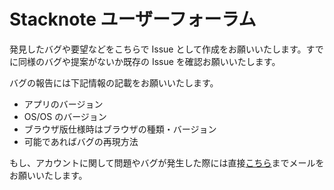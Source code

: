 # Stacknote ユーザーフォーラム

発見したバグや要望などをこちらで Issue として作成をお願いいたします。すでに同様のバグや提案がないか既存の Issue を確認お願いいたします。

バグの報告には下記情報の記載をお願いいたします。

* アプリのバージョン
* OS/OS のバージョン
* ブラウザ版仕様時はブラウザの種類・バージョン
* 可能であればバグの再現方法

もし、アカウントに関して問題やバグが発生した際には直接[こちら](mailto:contact@inkdrop.info)までメールをお願いいたします。
